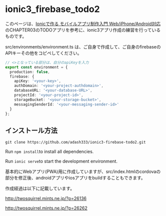 # ionic3_firebase_todo2

このページは、[Ionicで作る モバイルアプリ制作入門 Web/iPhone/Android対応](https://amzn.to/2miPTb9)のCHAPTER03のTODOアプリを参考に、ionic3アプリ作成の練習を行っているものです。





src/environments/environment.ts は、ご自身で作成して、ご自身のfirebaseのAPIキーその他をコピペしてください。

```javascript:environment.ts
// <>となっている部分は、自分のapiKeyを入力
export const environment = {
  production: false,
  firebase: {
    apiKey: '<your-key>',
    authDomain: '<your-project-authdomain>',
    databaseURL: '<your-database-URL>',
    projectId: '<your-project-id>',
    storageBucket: '<your-storage-bucket>',
    messagingSenderId: '<your-messaging-sender-id>'
  }
};
```

## インストール方法


`git clone https://github.com/adash333/ionic3-firebase-todo2.git`

Run `npm install`to install all dependencies.

Run `ionic serve`to start the development environment.

基本的にWebアプリ(PWA)用に作成していますが、src/index.htmlのcordovaの部分を修正後、androidアプリやiosアプリをbuildすることもできます。


作成経過は以下に記載しています。

http://twosquirrel.mints.ne.jp/?p=26136

http://twosquirrel.mints.ne.jp/?p=26262
